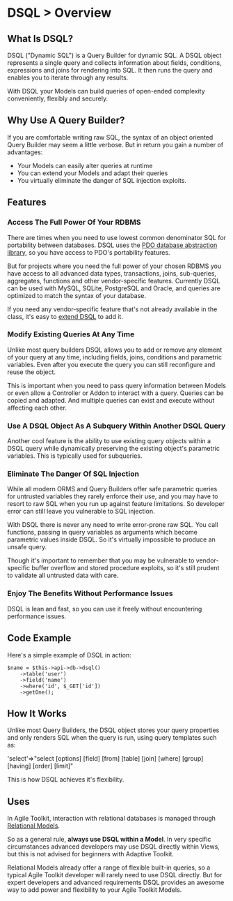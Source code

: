 # DSQL > Overview

## What Is DSQL?

DSQL ("Dynamic SQL") is a Query Builder for dynamic SQL. A DSQL object represents a single query and collects information about fields, conditions, expressions and joins for rendering into SQL. It then runs the query and enables you to iterate through any results.

With DSQL your Models can build queries of open-ended complexity conveniently, flexibly and securely.

## Why Use A Query Builder?

If you are comfortable writing raw SQL, the syntax of an object oriented Query Builder may seem a little verbose. But in return you gain a number of advantages:

* Your Models can easily alter queries at runtime
* You can extend your Models and adapt their queries
* You virtually eliminate the danger of SQL injection exploits.

## Features

### Access The Full Power Of Your RDBMS

There are times when you need to use lowest common denominator SQL for portability between databases. DSQL uses the [PDO database abstraction library](http://php.net/manual/en/book.pdo.php), so you have access to PDO's portability features. 

But for projects where you need the full power of your chosen RDBMS you have access to all advanced data types, transactions, joins, sub-queries, aggregates, functions and other vendor-specific features. Currently DSQL can be used with MySQL, SQLite, PostgreSQL and Oracle, and queries are optimized to match the syntax of your database. 

If you need any vendor-specific feature that's not already available in the class, it's easy to [extend DSQL](/docs/relational/extending) to add it.

### Modify Existing Queries At Any Time

Unlike most query builders DSQL allows you to add or remove any element of your query at any time, including fields, joins, conditions and parametric variables. Even after you execute the query you can still reconfigure and reuse the object.

This is important when you need to pass query information between Models or even allow a Controller or Addon to interact with a query. Queries can be copied and adapted. And multiple queries can exist and execute without affecting each other.

### Use A DSQL Object As A Subquery Within Another DSQL Query

Another cool feature is the ability to use existing query objects within a DSQL query while dynamically preserving the existing object's parametric variables. This is typically used for subqueries.

### Eliminate The Danger Of SQL Injection

While all modern ORMS and Query Builders offer safe parametric queries for untrusted variables they rarely enforce their use, and you may have to resort to raw SQL when you run up against feature limitations. So developer error can still leave you vulnerable to SQL injection.

With DSQL there is never any need to write error-prone raw SQL. You call functions, passing in query variables as arguments which become parametric values inside DSQL. So it's virtually impossible to produce an unsafe query.

Though it's important to remember that you may be vulnerable to vendor-specific buffer overflow and stored procedure exploits, so it's still prudent to validate all untrusted data with care.

### Enjoy The Benefits Without Performance Issues

DSQL is lean and fast, so you can use it freely without encountering performance issues.

## Code Example

Here's a simple example of DSQL in action:

	$name = $this->api->db->dsql()
  		->table('user')
  		->field('name')
  		->where('id', $_GET['id'])
  		->getOne();

## How It Works

Unlike most Query Builders, the DSQL object stores your query properties and only renders SQL when the query is run, using query templates such as:

  'select'=>"select [options] [field] [from] [table] [join] [where] [group] [having] [order] [limit]"

This is how DSQL achieves it's flexibility.

## Uses

In Agile Toolkit, interaction with relational databases is managed through [Relational Models](/data/relational/overview). 

So as a general rule, **always use DSQL within a Model**. In very specific circumstances advanced developers may use DSQL directly within Views, but this is not advised for beginners with Adaptive Toolkit.

Relational Models already offer a range of flexible built-in queries, so a typical Agile Toolkit developer will rarely need to use DSQL directly. But for expert developers and advanced requirements DSQL provides an awesome way to add power and flexibility to your Agile Toolkit Models.